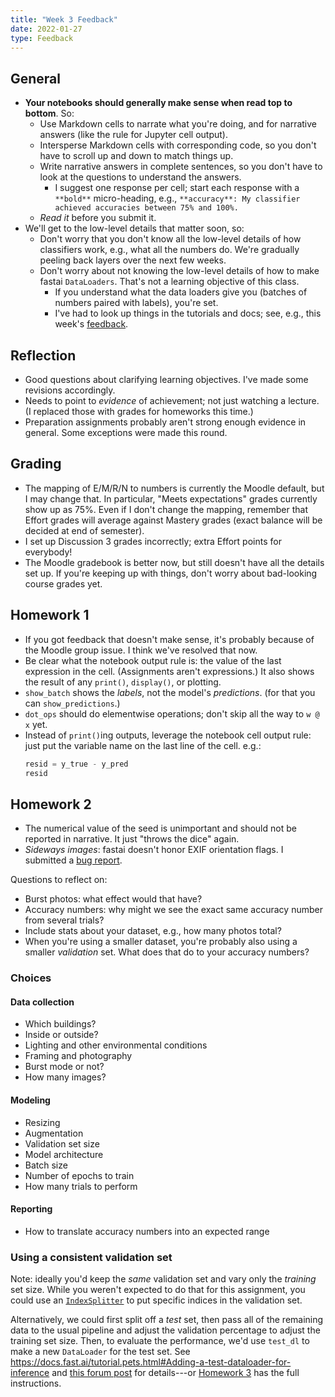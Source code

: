 ```yaml
---
title: "Week 3 Feedback"
date: 2022-01-27
type: Feedback
---
```


## General

- **Your notebooks should generally make sense when read top to bottom**. So:
  - Use Markdown cells to narrate what you're doing, and for narrative answers (like the rule for Jupyter cell output).
  - Intersperse Markdown cells with corresponding code, so you don't have to scroll up and down to match things up.
  - Write narrative answers in complete sentences, so you don't have to look at the questions to understand the answers.
    - I suggest one response per cell; start each response with a `**bold**` micro-heading, e.g., `**accuracy**: My classifier achieved accuracies between 75% and 100%.`
  - *Read it* before you submit it.
- We'll get to the low-level details that matter soon, so:
  - Don't worry that you don't know all the low-level details of how classifiers work, e.g., what all the numbers do. We're gradually peeling back layers over the next few weeks.
  - Don't worry about not knowing the low-level details of how to make fastai `DataLoaders`. That's not a learning objective of this class.
    - If you understand what the data loaders give you (batches of numbers paired with labels), you're set.
    - I've had to look up things in the tutorials and docs; see, e.g., this week's [feedback](../feedback/).

## Reflection

- Good questions about clarifying learning objectives. I've made some revisions accordingly.
- Needs to point to *evidence* of achievement; not just watching a lecture. (I replaced those with grades for homeworks this time.)
- Preparation assignments probably aren't strong enough evidence in general. Some exceptions were made this round.

## Grading

- The mapping of E/M/R/N to numbers is currently the Moodle default, but I may change that. In particular, "Meets expectations" grades currently show up as 75%. Even if I don't change the mapping, remember that Effort grades will average against Mastery grades (exact balance will be decided at end of semester).
- I set up Discussion 3 grades incorrectly; extra Effort points for everybody!
- The Moodle gradebook is better now, but still doesn't have all the details set up. If you're keeping up with things, don't worry about bad-looking course grades yet.

## Homework 1

- If you got feedback that doesn't make sense, it's probably because of the Moodle group issue. I think we've resolved that now.
- Be clear what the notebook output rule is: the value of the last expression in the cell. (Assignments aren't expressions.) It also shows the result of any `print()`, `display()`, or plotting.
- `show_batch` shows the *labels*, not the model's *predictions*. (for that you can `show_predictions`.)
- `dot_ops` should do elementwise operations; don't skip all the way to `w @ x` yet.
- Instead of `print()`ing outputs, leverage the notebook cell output rule: just put the variable name on the last line of the cell. e.g.:
    ```python
    resid = y_true - y_pred
    resid
    ```

## Homework 2

- The numerical value of the seed is unimportant and should not be reported in narrative. It just "throws the dice" again.
- *Sideways images*: fastai doesn't honor EXIF orientation flags. I submitted a [bug report](https://github.com/fastai/fastai/issues/3565).

Questions to reflect on:

- Burst photos: what effect would that have?
- Accuracy numbers: why might we see the exact same accuracy number from several trials?
- Include stats about your dataset, e.g., how many photos total?
- When you're using a smaller dataset, you're probably also using a smaller *validation* set. What does that do to your accuracy numbers?

### Choices

#### Data collection

- Which buildings?
- Inside or outside?
- Lighting and other environmental conditions
- Framing and photography
- Burst mode or not?
- How many images?

#### Modeling

- Resizing
- Augmentation
- Validation set size
- Model architecture
- Batch size
- Number of epochs to train
- How many trials to perform

#### Reporting

- How to translate accuracy numbers into an expected range


### Using a consistent validation set

Note: ideally you'd keep the *same* validation set and vary only the *training* set size. While you weren't expected to do that for this assignment, you could use an [`IndexSplitter`](https://docs.fast.ai/data.transforms.html#IndexSplitter) to put specific indices in the validation set.

Alternatively, we could first split off a *test* set, then pass all of the remaining data to the usual pipeline and adjust the validation percentage to adjust the training set size. Then, to evaluate the performance, we'd use `test_dl` to make a new `DataLoader` for the test set. See <https://docs.fast.ai/tutorial.pets.html#Adding-a-test-dataloader-for-inference> and [this forum post](https://forums.fast.ai/t/a-brief-guide-to-test-sets-in-v2-you-can-do-labelled-now-too/57054) for details---or [Homework 3](../homework/) has the full instructions.
